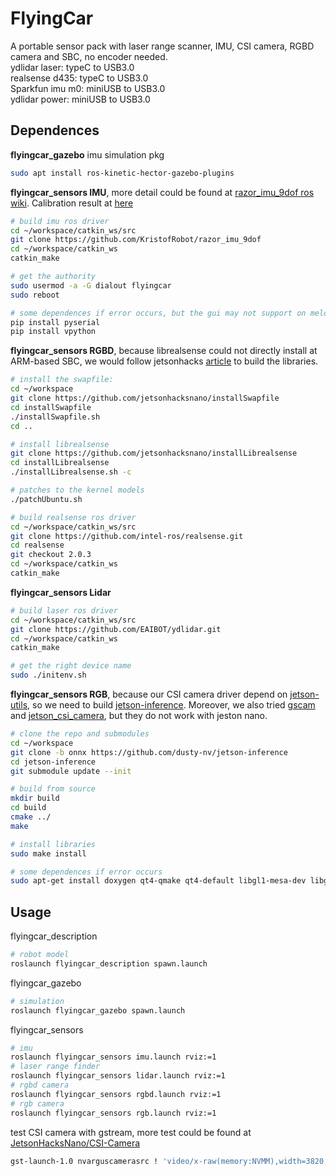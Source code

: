 # FlyingCar
A portable sensor pack with laser range scanner, IMU, CSI camera, RGBD camera and SBC, no encoder needed.  
ydlidar laser: typeC to USB3.0  
realsense d435: typeC to USB3.0  
Sparkfun imu m0: miniUSB to USB3.0  
ydlidar power: miniUSB to USB3.0   

## Dependences  
**flyingcar_gazebo** imu simulation pkg
```bash
sudo apt install ros-kinetic-hector-gazebo-plugins  
```
**flyingcar_sensors IMU**, more detail could be found at [razor_imu_9dof ros wiki](http://wiki.ros.org/razor_imu_9dof). Calibration result at [here](https://github.com/shannon112/imu_calibration)
```bash
# build imu ros driver
cd ~/workspace/catkin_ws/src
git clone https://github.com/KristofRobot/razor_imu_9dof
cd ~/workspace/catkin_ws
catkin_make

# get the authority
sudo usermod -a -G dialout flyingcar
sudo reboot

# some dependences if error occurs, but the gui may not support on melodic (Ubuntu18.04), not found apt python-visual pkg
pip install pyserial
pip install vpython 
```
**flyingcar_sensors RGBD**, because librealsense could not directly install at ARM-based SBC, we would follow jetsonhacks [article](https://www.jetsonhacks.com/2019/05/16/jetson-nano-realsense-depth-camera/) to build the libraries.
```bash
# install the swapfile:
cd ~/workspace
git clone https://github.com/jetsonhacksnano/installSwapfile
cd installSwapfile
./installSwapfile.sh
cd ..

# install librealsense
git clone https://github.com/jetsonhacksnano/installLibrealsense
cd installLibrealsense
./installLibrealsense.sh -c

# patches to the kernel models
./patchUbuntu.sh

# build realsense ros driver
cd ~/workspace/catkin_ws/src
git clone https://github.com/intel-ros/realsense.git
cd realsense
git checkout 2.0.3
cd ~/workspace/catkin_ws
catkin_make
```
**flyingcar_sensors Lidar**
```bash
# build laser ros driver
cd ~/workspace/catkin_ws/src
git clone https://github.com/EAIBOT/ydlidar.git
cd ~/workspace/catkin_ws
catkin_make

# get the right device name
sudo ./initenv.sh
```
**flyingcar_sensors RGB**, because our CSI camera driver depend on [jetson-utils](https://github.com/dusty-nv/jetson-utils), so we need to build [jetson-inference](https://github.com/dusty-nv/jetson-inference). Moreover, we also tried [gscam](http://wiki.ros.org/gscam) and [jetson_csi_camera](https://github.com/peter-moran/jetson_csi_cam), but they do not work with jeston nano.
```bash
# clone the repo and submodules
cd ~/workspace
git clone -b onnx https://github.com/dusty-nv/jetson-inference
cd jetson-inference
git submodule update --init

# build from source
mkdir build
cd build
cmake ../
make

# install libraries
sudo make install

# some dependences if error occurs
sudo apt-get install doxygen qt4-qmake qt4-default libgl1-mesa-dev libglu1-mesa-dev libglew-dev
```
## Usage  
flyingcar_description
```bash
# robot model
roslaunch flyingcar_description spawn.launch
```
flyingcar_gazebo
```bash
# simulation
roslaunch flyingcar_gazebo spawn.launch
```
flyingcar_sensors
```bash
# imu 
roslaunch flyingcar_sensors imu.launch rviz:=1
# laser range finder
roslaunch flyingcar_sensors lidar.launch rviz:=1
# rgbd camera
roslaunch flyingcar_sensors rgbd.launch rviz:=1
# rgb camera
roslaunch flyingcar_sensors rgb.launch rviz:=1
```
test CSI camera with gstream, more test could be found at [JetsonHacksNano/CSI-Camera](https://github.com/JetsonHacksNano/CSI-Camera)
```bash
gst-launch-1.0 nvarguscamerasrc ! 'video/x-raw(memory:NVMM),width=3820, height=2464, framerate=21/1, format=NV12' ! nvvidconv flip-method=0 ! 'video/x-raw,width=960, height=616' ! nvvidconv ! nvegltransform ! nveglglessink -e
```
